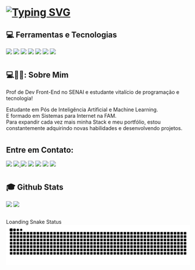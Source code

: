 <h1> <a href="https://git.io/typing-svg"><img src="https://readme-typing-svg.herokuapp.com?font=Fira+Code&pause=1000&random=false&width=435&lines=Ea%C3%AD+blz%3F+Sou+o+Gustavo+Feriani.+.+." alt="Typing SVG" /></a> </h1>

<h2> 💻 Ferramentas e Tecnologias </h2>
<div>
  <img src="https://img.shields.io/badge/HTML5-f56320?style=for-the-badge&logo=html5&logoColor=white">
  <img src="https://img.shields.io/badge/CSS3-2079f5?style=for-the-badge&logo=css3&logoColor=white">
  <img src="https://img.shields.io/badge/JavaScript-d0d02f?style=for-the-badge&logo=javascript&logoColor=black">
  <img src="https://img.shields.io/badge/Github-1a1e21?style=for-the-badge&logo=github&logoColor=white">
  <img src="https://img.shields.io/badge/Ilustrator-f8a829?style=for-the-badge&logo=adobeillustrator&logoColor=white">
  <img src="https://img.shields.io/badge/Photoshop-35b4e8?style=for-the-badge&logo=adobephotoshop&logoColor=white">
  <img src="https://img.shields.io/badge/Canva-5cceff?style=for-the-badge&logo=canva&logoColor=black">
</div>
  
 #
<h2> 💻🍺🧙: Sobre Mim </h2>

<div>
  <p>Prof de Dev Front-End no SENAI e estudante vitalício de programação e tecnologia!</p>
</div>

Estudante em Pós de Inteligência Artificial e Machine Learning. <br>
E formado em Sistemas para Internet na FAM.<br> 
Para expandir cada vez mais minha Stack e meu portfólio, estou constantemente adquirindo novas habilidades e desenvolvendo projetos.<br>

#
<h2> Entre em Contato: </h2>
<div>
  <a href="https://www.instagram.com/gustavo.feriani/" target="_blank">
    <img src="https://img.shields.io/badge/-Instagram-%23E4405F?style=for-the-badge&logo=instagram&logoColor=white"></a>
 	<a href="https://www.facebook.com/guhferiani" target="_blank">
    <img src="https://img.shields.io/badge/-Facebook-3b5998?style=for-the-badge&logo=instagram&logoColor=white"> </a>
 	<a href="https://www.youtube.com/" target="_blank">
    <img src="https://img.shields.io/badge/YouTube-FF0000?style=for-the-badge&logo=youtube&logoColor=white"></a>
  <a href="https://www.twitch.tv/" target="_blank">
    <img src="https://img.shields.io/badge/Twitch-9146FF?style=for-the-badge&logo=twitch&logoColor=white"></a>
  <a href="https://discord.com/" target="_blank">
    <img src="https://img.shields.io/badge/Discord-7289DA?style=for-the-badge&logo=discord&logoColor=white"></a> 
  <a href="https://mail.google.com/mail/u/0/#inbox">
    <img src="https://img.shields.io/badge/-Gmail-00a368?style=for-the-badge&logo=gmail&logoColor=white"></a>
  <a href="https://www.linkedin.com/in/gustavo-feriani/" target="_blank">
    <img src="https://img.shields.io/badge/-LinkedIn-%230077B5?style=for-the-badge&logo=linkedin&logoColor=white"></a> 
</div>

 #
 ## :mortar_board: Github Stats
<div>
  <a href="https://github.com/guuhferiani"></a>
  <img height="180em" src="https://github-readme-stats.vercel.app/api?username=guuhferiani&show_icons=true&theme=dracula&include_all_commits=true&count_private=true"/>
  <img height="180em" src="https://github-readme-stats.vercel.app/api/top-langs/?username=guuhferiani&layout=compact&langs_count=7&theme=dracula"/>
</div>


##
<div>
Loanding Snake Status
</div>
<div>
  <picture align="center">    
    <img src="https://github.com/guuhferiani/guuhferiani/blob/main/snake-dark.svg">
  </picture>
</div>    
